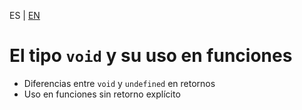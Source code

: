 <!-- MULTILANGUAJE MENU START -->
ES | [EN](https://lckpig.gitbook.io/practical-dev-handbook/typescript/basic-types/void-type)
<!-- MULTILANGUAJE MENU END -->

# El tipo `void` y su uso en funciones
- Diferencias entre `void` y `undefined` en retornos
- Uso en funciones sin retorno explícito
